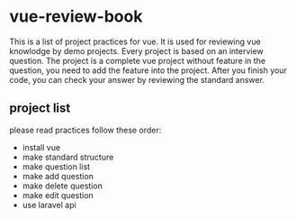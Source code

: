 # vue-review-book
This is a list of project practices for vue. It is used for reviewing vue knowlodge by demo projects. Every project is based on an interview question. The project is a complete vue project without feature in the question, you need to add the feature into the project. After you finish your code, you can check your answer by reviewing the standard answer.

## project list

please read practices follow these order:

* install vue
* make standard structure
* make question list
* make add question
* make delete question
* make edit question
* use laravel api